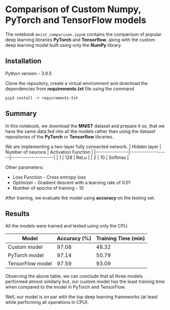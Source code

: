 # Comparison of Custom Numpy, PyTorch and TensorFlow models

The notebook `mnist_comparison.ipynb` contains the comparison of popular deep learning libraries **PyTorch** and **Tensorflow**, along with the custom deep learning model built using only the **NumPy** library.

## Installation
Python version - 3.9.5

Clone the repository, create a virtual environment and download the dependencies from **requirements.txt** file using the command
```
pip3 install -r requirements.txt
```

## Summary
In this notebook, we download the **MNIST** dataset and prepare it so, that we have the same data fed into all the models rather than using the dataset repositories of the **PyTorch** or **Tensorflow** libraries.

We are implementing a two-layer fully connected network.
| Hidden layer   | Number of neurons | Activation Function |
|----------------|-------------------|---------------------|
| 1              | 128               | ReLu                |
| 2              | 10                | Softmax             |

Other parameters:
 - Loss Function - Cross entropy loss
 - Optimizer - Gradient descent with a learning rate of 0.01
 - Number of epochs of training - 10

After training, we evaluate the model using **accuracy** on the testing set.

## Results
All the models were trained and tested using only the CPU.

| Model            | Accuracy (%) | Training Time (min) |
|------------------|--------------|---------------------|
| Custom model     | 97.08        | 48.32               |
| PyTorch model    | 97.14        | 50.79               |
| TensorFlow model | 97.59        | 93.09               |

Observing the above table, we can conclude that all three models performed almost similarly but, our custom model has the least training time when compared to the model in PyTorch and TensorFlow.

Well, our model is on par with the top deep learning frameworks (at least while performing all operations in CPU).

